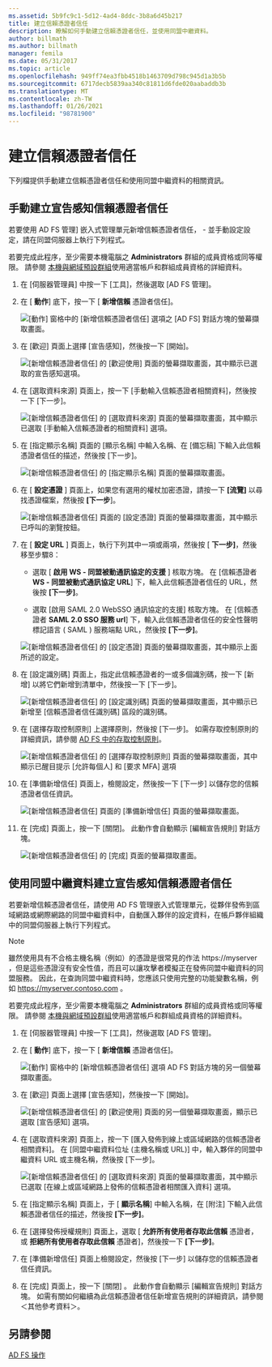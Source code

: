 ```yaml
---
ms.assetid: 5b9fc9c1-5d12-4ad4-8ddc-3b8a6d45b217
title: 建立信賴憑證者信任
description: 瞭解如何手動建立信賴憑證者信任，並使用同盟中繼資料。
author: billmath
ms.author: billmath
manager: femila
ms.date: 05/31/2017
ms.topic: article
ms.openlocfilehash: 949ff74ea3fbb4518b1463709d798c945d1a3b5b
ms.sourcegitcommit: 6717decb5839aa340c81811d6fde020aabaddb3b
ms.translationtype: MT
ms.contentlocale: zh-TW
ms.lasthandoff: 01/26/2021
ms.locfileid: "98781900"
---
```

# <a name="create-a-relying-party-trust"></a>建立信賴憑證者信任


下列檔提供手動建立信賴憑證者信任和使用同盟中繼資料的相關資訊。

## <a name="to-create-a-claims-aware-relying-party-trust-manually"></a>手動建立宣告感知信賴憑證者信任

若要使用 AD FS 管理] 嵌入式管理單元新增信賴憑證者信任， \- 並手動設定設定，請在同盟伺服器上執行下列程式。

若要完成此程序，至少需要本機電腦之 **Administrators** 群組的成員資格或同等權限。  請參閱 [本機與網域預設群組](https://go.microsoft.com/fwlink/?LinkId=83477)使用適當帳戶和群組成員資格的詳細資料。

1. 在 [伺服器管理員] 中按一下 [工具]，然後選取 [AD FS 管理]。

2. 在 [ **動作**] 底下，按一下 [ **新增信賴** 憑證者信任]。

    ![[動作] 窗格中的 [新增信賴憑證者信任] 選項之 [AD FS] 對話方塊的螢幕擷取畫面。](media/Create-a-Relying-Party-Trust/addtrust1.PNG)

3. 在 [歡迎] 頁面上選擇 [宣告感知]，然後按一下 [開始]。

    ![[新增信賴憑證者信任] 的 [歡迎使用] 頁面的螢幕擷取畫面，其中顯示已選取的宣告感知選項。](media/Create-a-Relying-Party-Trust/addtrust2.PNG)

4. 在 [選取資料來源] 頁面上，按一下 [手動輸入信賴憑證者相關資料]，然後按一下 [下一步]。

    ![[新增信賴憑證者信任] 的 [選取資料來源] 頁面的螢幕擷取畫面，其中顯示已選取 [手動輸入信賴憑證者的相關資料] 選項。](media/Create-a-Relying-Party-Trust/addtrust3.PNG)

5. 在 [指定顯示名稱] 頁面的 [顯示名稱] 中輸入名稱、在 [備忘稿] 下輸入此信賴憑證者信任的描述，然後按 [下一步]。

    ![[新增信賴憑證者信任] 的 [指定顯示名稱] 頁面的螢幕擷取畫面。](media/Create-a-Relying-Party-Trust/addtrust4.PNG)

6. 在 [ **設定憑證** ] 頁面上，如果您有選用的權杖加密憑證，請按一下 **[流覽]** 以尋找憑證檔案，然後按 **[下一步**]。

    ![[新增信賴憑證者信任] 頁面的 [設定憑證] 頁面的螢幕擷取畫面，其中顯示已呼叫的瀏覽按鈕。](media/Create-a-Relying-Party-Trust/addtrust5.PNG)

7. 在 [ **設定 URL** ] 頁面上，執行下列其中一項或兩項，然後按 [ **下一步]**，然後移至步驟8：

    - 選取 [ **啟用 WS \- 同盟被動通訊協定的支援** ] 核取方塊。 在 [信賴憑證者 **WS \- 同盟被動式通訊協定 URL**] 下，輸入此信賴憑證者信任的 URL，然後按 **[下一步]**。

    - 選取 [啟用 SAML 2.0 WebSSO 通訊協定的支援] 核取方塊。 在 [信賴憑證者 **SAML 2.0 SSO 服務 url**] 下，輸入此信賴憑證者信任的安全性聲明標記語言 \( SAML \) 服務端點 URL，然後按 **[下一步]**。

    ![[新增信賴憑證者信任] 的 [設定憑證] 頁面的螢幕擷取畫面，其中顯示上面所述的設定。](media/Create-a-Relying-Party-Trust/addtrust6.PNG)

8. 在 [設定識別碼] 頁面上，指定此信賴憑證者的一或多個識別碼，按一下 [新增] 以將它們新增到清單中，然後按一下 [下一步]。

    ![[新增信賴憑證者信任] 的 [設定識別碼] 頁面的螢幕擷取畫面，其中顯示已新增至 [信賴憑證者信任識別碼] 區段的識別碼。](media/Create-a-Relying-Party-Trust/addtrust8.PNG)

9. 在 [選擇存取控制原則] 上選擇原則，然後按 [下一步]。  如需存取控制原則的詳細資訊，請參閱 [AD FS 中的存取控制原則](Access-Control-Policies-in-AD-FS.md)。

    ![[新增信賴憑證者信任] 的 [選擇存取控制原則] 頁面的螢幕擷取畫面，其中顯示已醒目提示 [允許每個人] 和 [要求 MFA] 選項](media/Create-a-Relying-Party-Trust/addtrust9.PNG)

10. 在 [準備新增信任] 頁面上，檢閱設定，然後按一下 [下一步] 以儲存您的信賴憑證者信任資訊。

    ![[新增信賴憑證者信任] 頁面的 [準備新增信任] 頁面的螢幕擷取畫面。](media/Create-a-Relying-Party-Trust/addtrust10.PNG)

11. 在 [完成] 頁面上，按一下 [關閉]。 此動作會自動顯示 [編輯宣告規則] 對話方塊。

    ![[新增信賴憑證者信任] 的 [完成] 頁面的螢幕擷取畫面。](media/Create-a-Relying-Party-Trust/addtrust11.PNG)

## <a name="to-create-a-claims-aware-relying-party-trust-using-federation-metadata"></a>使用同盟中繼資料建立宣告感知信賴憑證者信任

若要新增信賴憑證者信任，請使用 AD FS 管理嵌入式管理單元，從夥伴發佈到區域網路或網際網路的同盟中繼資料中，自動匯入夥伴的設定資料，在帳戶夥伴組織中的同盟伺服器上執行下列程式。

>[!NOTE]
>雖然使用具有不合格主機名稱（例如）的憑證是很常見的作法 https://myserver ，但是這些憑證沒有安全性值，而且可以讓攻擊者模擬正在發佈同盟中繼資料的同盟服務。 因此，在查詢同盟中繼資料時，您應該只使用完整的功能變數名稱，例如 https://myserver.contoso.com 。

若要完成此程序，至少需要本機電腦之 **Administrators** 群組的成員資格或同等權限。  請參閱 [本機與網域預設群組](https://go.microsoft.com/fwlink/?LinkId=83477)使用適當帳戶和群組成員資格的詳細資料。

1. 在 [伺服器管理員] 中按一下 [工具]，然後選取 [AD FS 管理]。

2. 在 [ **動作**] 底下，按一下 [ **新增信賴** 憑證者信任]。

    ![[動作] 窗格中的 [新增信賴憑證者信任] 選項 AD FS 對話方塊的另一個螢幕擷取畫面。](media/Create-a-Relying-Party-Trust/addtrust1.PNG)

3. 在 [歡迎] 頁面上選擇 [宣告感知]，然後按一下 [開始]。

    ![[新增信賴憑證者信任] 的 [歡迎使用] 頁面的另一個螢幕擷取畫面，顯示已選取 [宣告感知] 選項。](media/Create-a-Relying-Party-Trust/addtrust2.PNG)

4. 在 [選取資料來源] 頁面上，按一下 [匯入發佈到線上或區域網路的信賴憑證者相關資料]。 在 [同盟中繼資料位址 (主機名稱或 URL)] 中，輸入夥伴的同盟中繼資料 URL 或主機名稱，然後按 [下一步]。

    ![[新增信賴憑證者信任] 的 [選取資料來源] 頁面的螢幕擷取畫面，其中顯示已選取 [在線上或區域網路上發佈的信賴憑證者相關匯入資料] 選項。](media/Create-a-Relying-Party-Trust/addtrust12.PNG)

5. 在 [指定顯示名稱] 頁面上，于 [ **顯示名稱**] 中輸入名稱，在 [附注] 下輸入此信賴憑證者信任的描述，然後按 **[下一步]**。

6. 在 [選擇發佈授權規則] 頁面上，選取 [ **允許所有使用者存取此信賴** 憑證者，或 **拒絕所有使用者存取此信賴** 憑證者]，然後按一下 **[下一步]**。

7. 在 [準備新增信任] 頁面上檢閱設定，然後按 [下一步] 以儲存您的信賴憑證者信任資訊。

8. 在 [完成]  頁面上，按一下 [關閉] 。 此動作會自動顯示 [編輯宣告規則] 對話方塊。 如需有關如何繼續為此信賴憑證者信任新增宣告規則的詳細資訊，請參閱＜其他參考資料＞。




## <a name="see-also"></a>另請參閱
[AD FS 操作](../ad-fs-operations.md)

